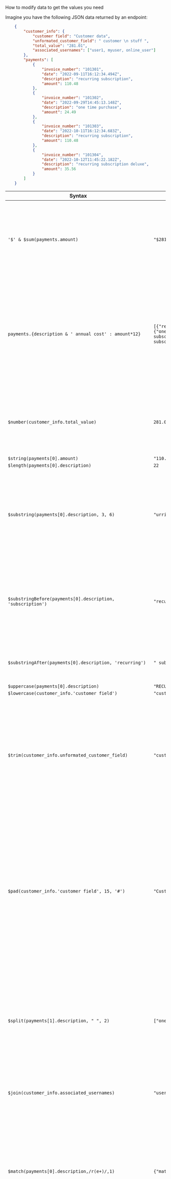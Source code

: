 How to modify data to get the values you need

Imagine you have the following JSON data returned by an endpoint:

``` json 
    {
        "customer_info": {
            "customer field": "Customer data",
            "unformated_customer_field": " customer \n stuff ",
            "total_value": "281.01",
            "associated_usernames": ["user1, myuser, online_user"]
        },
        "payments": [
            {
                "invoice_number": "101301",
                "date": "2022-09-11T16:12:34.494Z",
                "description": "recurring subscription",
                "amount": 110.48
            },
            {
                "invoice_number": "101302",
                "date": "2022-09-29T14:45:13.148Z",
                "description": "one time purchase",
                "amount": 24.49
            },
            {
                "invoice_number": "101303",
                "date": "2022-10-11T16:12:34.683Z",
                "description": "recurring subscription",
                "amount": 110.48
            },
            {
                "invoice_number": "101304",
                "date": "2022-10-12T11:45:22.182Z",
                "description": "recurring subscription deluxe",
                "amount": 35.56
            }
        ]
    }
```

| Syntax  | Result | Notes |
| ------------- | ------------- | ------------- |
| `'$' & $sum(payments.amount)` | `"$281.01"` | First, use the `$sum` function to add the amount values, and then add the character literal `$` to the front with the `&` operator to write it as a dollar sign |
| `payments.{description & ' annual cost' : amount*12}` | `[{"recurring subscription annual cost": 1325.76},{"one time purchase annual cost": 293.88},{"recurring subscription annual cost": 1325.76},{"recurring subscription deluxe annual cost": 426.72}]` | You can multiply the amounts and use the custom structure found in returning-structured-results to generate the total annual costs and append the annual cost to the description |
| `$number(customer_info.total_value)` | `281.01` | You can use the `$number` operator to cast the string to a number that you can then use a mathematical expressions | 
| `$string(payments[0].amount)` | `"110.48"` | |
| `$length(payments[0].description)` | `22` | |
| `$substring(payments[0].description, 3, 6)` | `"urring"` | The first number is optional and specifies the offset, the second is the number of characters you are selecting, negative numbers can also be used for the offest |
| `$substringBefore(payments[0].description, 'subscription')` | `"recurring "` | Returns the substring before the specified occurance of `subscription` . If `subscription` were not found it would return the whole string |
| `$substringAfter(payments[0].description, 'recurring')` | `" subscription"` | Same as above but returns the string after the occurance |
| `$uppercase(payments[0].description)` | `"RECURRING SUBSCRIPTION"` | | 
| `$lowercase(customer_info.'customer field')` | `"customer data"` | 
| `$trim(customer_info.unformated_customer_field)` | `"customer stuff"` | Removes excess leading and trailing spaces, converts newline, carriage return, line feeds, and tabs into a single space character, and reduces consecutive spaces into a single space cahracter |
| `$pad(customer_info.'customer field', 15, '#')` | `"Customer data##"` | If the second parameter is a positive number it pads the string with the third parameter, if the second parameter is negative it pads the front of the string with the character(s) optionally specified (third parameter character(s) will default to space if left blank) | 
| `$split(payments[1].description, " ", 2)` | `["one","time"]` | Returns the string split on the seporater specified in the second parameter and optionally limited by the third parameter. A regex can also be used instead of a string. | 
| `$join(customer_info.associated_usernames)` | `"user1, myuser, online_user"` | Joins an array of strings together into a single string. |
| `$match(payments[0].description,/r(e+)/,1)` | `{"match": "re","index": 0,"groups": ["e"]}` | `match` returns the string found, `index` it's position and `groups` and array of captured groups (what's inside the paratheses). The final parameter is the limit, in this case limiting it to just one match. |
| `$replace(payments[0].description,"recurring", "renewing", 1)` | `"renewing subscription"` | Replaces the instances of `recurring` in the first parameter string and replaces it with renewing and limited to the first instance found (optionally specified with the `1`). Using a regex instead of `renewing` is also supported. |
| `payments.description.$replace("recurring", "renewing")` | `["renewing subscription","one time purchase","renewing subscription","renewing subscription deluxe"]` | `$replace()` can also be used like this to change multiple string values in an array. | 
| `$eval('$string(2)')` | "2" | Evaluates the expression passed in using JSON and/or FQL syntax | 
| `$base64encode('some data here')` | `"c29tZSBkYXRhIGhlcmU="` |  |
| `$base64decode("c29tZSBkYXRhIGhlcmU=")` | `"some data here"` |  |
| `$encodeUrlComponent("?city=melbourne")` | `"%3Fcity%3Dmelbourne"` | Encodes a component such as a query parameter  |
| `$encodeUrl('https://faketranslatewebsite.com/?phrase=こんにちは')` | `"https://faketranslatewebsite.com/?phrase=%E3%81%93%E3%82%93%E3%81%AB%E3%81%A1%E3%81%AF"` | Encodes an entire url | 
| `$decodeUrlComponent("%3Fcity%3Dmelbourne")` | `"?city=melbourne"` |  |
| `$decodeUrl("https://faketranslatewebsite.com/?phrase=%E3%81%93%E3%82%93%E3%81%AB%E3%81%A1%E3%81%AF")` | `"https://faketranslatewebsite.com/?phrase=こんにちは"` |  |






Time and Date parsing


| Syntax  | Result | Notes |
| ------------- | ------------- | ------------- |
| `$now()` | `"2022-11-04T22:36:57.094Z"` | Will return the ISO 8601 result for the current time |
| `$millis()` | `1667601477254` | Same as the above but time since the Unix epoch | 
| `$toMillis('10/12/2018 11:39 PM', '[M]/[D]/[Y] [h]:[m] [P]')` | `1539387540000` | Converts the specified date format into milliseconds since Unix epoch |
| `$fromMillis(1539387540000, '[Y]-[M]-[D] [H]:[m]:[s] [z]')` | `"2018-10-12 23:39:00 GMT+00:00"` | Converts the milliseconds since the Unix epoch into the specified date format |



Time and Date formatting


| Character  | Meaning |
| ------------- | ------------- |
| Y	| year |
| M	| month as a numerical value |
| D	| day in month |
| d	| day in year |
| F	| day of week |
| W	| week in year |
| w	| week in month	|
| H	| hour (24 hours) |
| h	| hour (12 hours) |
| P	| am/pm marker |
| m	| minute |
| s	| second |
| f	| fractional seconds |
| Z	| timezone |
| z	| timezone but modified where to include a prefix as a time offset using GMT |
| C	| calendar: the name or abbreviation of a calendar name |
| E	| era: the name of a baseline for the numbering of years, for example the reign of a monarch |


